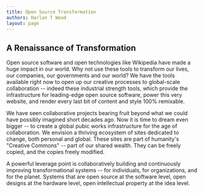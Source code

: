 ```yaml
---
title: Open Source Transformation
authors: Harlan T Wood
layout: page
---
```


A Renaissance of Transformation
-------------------------------

Open source software and open technologies like Wikipedia have made a huge impact in our world.
Why not use these tools to transform our lives, our companies, our governments and our world?
We have the tools available right now to open up our creative processes to global-scale collaboration --
indeed these industrial strength tools,
which provide the infrastructure for leading-edge open source software,
power this very website, and render every last bit of content and style 100% remixable.

We have seen collaborative projects bearing fruit beyond what we could have possibly imagined
short decades ago.
Now it is time to dream even bigger --
to create a global pubic works infrastructure for the age of collaboration.
We envision a thriving ecosystem of sites dedicated to change, both personal and global.
These sites are part of humanity's "Creative Commons" -- part of our shared wealth.
They can be freely copied, and the copies freely modified.

A powerful leverage point is collaboratively building and continuously improving
transformational systems -- for individuals, for organizations, and for the planet.
Systems that are open source at the software level, open designs at the hardware level,
open intellectual property at the idea level.

<!--Only transf probs-->

